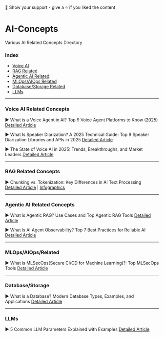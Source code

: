 🤝 Show your support - give a ⭐️ if you liked the content

# AI-Concepts
Various AI Related Concepts Directory


### Index 

* [Voice AI](https://github.com/Marktechpost/AI-Concepts?tab=readme-ov-file#voice-ai-related-concepts)
* [RAG Related](https://github.com/Marktechpost/AI-Concepts/blob/main/README.md#rag-related-concepts)
* [Agentic AI Related](https://github.com/Marktechpost/AI-Concepts?tab=readme-ov-file#agentic-ai-related-concepts)
* [MLOps/AIOps Related](https://github.com/Marktechpost/AI-Concepts/tree/main?tab=readme-ov-file#mlopsaiopsrelaated)
* [Database/Storage Related](https://github.com/Marktechpost/AI-Concepts?tab=readme-ov-file#databasestorage)
* [LLMs](https://github.com/Marktechpost/AI-Concepts?tab=readme-ov-file#databasestorage)


---
  

### Voice AI Related Concepts

▶ What is a Voice Agent in AI? Top 9 Voice Agent Platforms to Know (2025) [Detailed Article](https://www.marktechpost.com/2025/08/23/what-is-a-voice-agent-in-ai-top-9-voice-agent-platforms-to-know-2025/) 

▶ What Is Speaker Diarization? A 2025 Technical Guide: Top 9 Speaker Diarization Libraries and APIs in 2025 [Detailed Article](https://www.marktechpost.com/2025/08/21/what-is-speaker-diarization-a-2025-technical-guide-top-9-speaker-diarization-libraries-and-apis-in-2025/) 

▶ The State of Voice AI in 2025: Trends, Breakthroughs, and Market Leaders [Detailed Article](https://www.marktechpost.com/2025/08/29/the-state-of-voice-ai-in-2025-trends-breakthroughs-and-market-leaders/) 

----

### RAG Related Concepts

▶ Chunking vs. Tokenization: Key Differences in AI Text Processing [Detailed Article](https://www.marktechpost.com/2025/08/30/chunking-vs-tokenization-key-differences-in-ai-text-processing/) |   [Infographics](https://www.marktechpost.com/wp-content/uploads/2025/08/500x700-infographics-1.png)

----

### Agentic AI Related Concepts

▶ What is Agentic RAG? Use Cases and Top Agentic RAG Tools [Detailed Article](https://www.marktechpost.com/2025/08/27/what-is-agentic-rag-use-cases-and-top-agentic-rag-tools-2025/) 

▶ What is AI Agent Observability? Top 7 Best Practices for Reliable AI [Detailed Article](https://www.marktechpost.com/2025/08/31/what-is-ai-agent-observability-top-7-best-practices-for-reliable-ai/) 

----

### MLOps/AIOps/Related

▶ What is MLSecOps(Secure CI/CD for Machine Learning)?: Top MLSecOps Tools [Detailed Article](https://www.marktechpost.com/2025/08/26/what-is-mlsecopssecure-ci-cd-for-machine-learning-top-mlsecops-tools-2025/)

----

### Database/Storage

▶ What is a Database? Modern Database Types, Examples, and Applications [Detailed Article](https://www.marktechpost.com/2025/08/24/what-is-a-database-modern-database-types-examples-and-applications-2025/)

----

### LLMs

▶ 5 Common LLM Parameters Explained with Examples [Detailed Article](https://www.marktechpost.com/2025/10/26/5-common-llm-parameters-explained-with-examples/)

